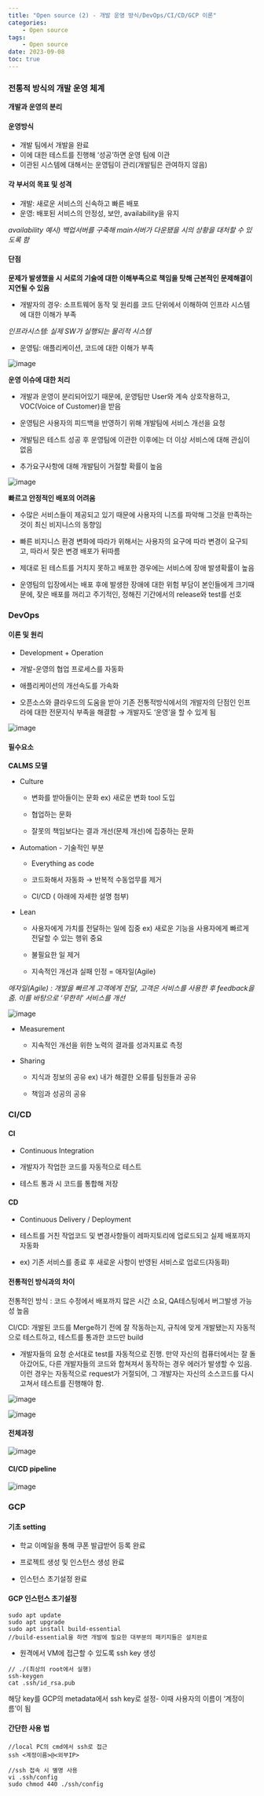 ```yaml
---
title: "Open source (2) - 개발 운영 방식/DevOps/CI/CD/GCP 이론" 
categories:
    - Open source
tags:
    - Open source
date: 2023-09-08
toc: true
---
```


### 전통적 방식의 개발 운영 체계

**개발과 운영의 분리**

#### 운영방식  
- 개발 팀에서 개발을 완료
- 이에 대한 테스트를 진행해 ‘성공’하면 운영 팀에 이관
- 이관된 시스템에 대해서는 운영팀이 관리(개발팀은 관여하지 않음)

#### 각 부서의 목표 및 성격

- 개발: 새로운 서비스의 신속하고 빠른 배포
- 운영: 배포된 서비스의 안정성, 보안, availability을 유지

_availability 예시) 백업서버를 구축해 main서버가 다운됐을 시의 상황을 대처할 수 있도록 함_


#### 단점

**문제가 발생했을 시 서로의 기술에 대한 이해부족으로 책임을 탓해 근본적인 문제해결이 지연될 수 있음**

- 개발자의 경우: 소프트웨어 동작 및 원리를 코드 단위에서 이해하여 인프라 시스템에 대한 이해가 부족

_인프라시스템: 실제 SW가 실행되는 물리적 시스템_ 

- 운영팀: 애플리케이션, 코드에 대한 이해가 부족

![image](https://github.com/dareunk/dareunk.github.io/assets/83913407/d6764ca1-f86d-4ba2-880a-c807f82a2a99)


**운영 이슈에 대한 처리**

- 개발과 운영이 분리되어있기 때문에, 운영팀만 User와 계속 상호작용하고, VOC(Voice of Customer)을 받음

- 운영팀은 사용자의 피드백을 반영하기 위해 개발팀에 서비스 개선을 요청

- 개발팀은 테스트 성공 후 운영팀에 이관한 이후에는 더 이상 서비스에 대해 관심이 없음

- 추가요구사항에 대해 개발팀이 거절할 확률이 높음

![image](https://github.com/dareunk/dareunk.github.io/assets/83913407/3e3ff57f-d7b1-48f1-b562-cc40f0166d82)

**빠르고 안정적인 배포의 어려움**

- 수많은 서비스들이 제공되고 있기 때문에 사용자의 니즈를 파악해 그것을 만족하는 것이 최신 비지니스의 동향임

- 빠른 비지니스 환경 변화에 따라가 위해서는 사용자의 요구에 따라 변경이 요구되고, 따라서 잦은 변경 배포가 뒤따름

- 제대로 된 테스트를 거치지 못하고 배포한 경우에는 서비스에 장애 발생확률이 높음

- 운영팀의 입장에서는 배포 후에 발생한 장애에 대한 위험 부담이 본인들에게 크기때문에, 잦은 배포를 꺼리고 주기적인, 정해진 기간에서의 release와 test를 선호


### DevOps

#### 이론 및 원리

- Development + Operation

- 개발-운영의 협업 프로세스를 자동화

- 애플리케이션의 개선속도를 가속화

- 오픈소스와 클라우드의 도움을 받아 기존 전통적방식에서의 개발자의 단점인 인프라에 대한 전문지식 부족을 해결함 → 개발자도 ‘운영’을 할 수 있게 됨

![image](https://github.com/dareunk/dareunk.github.io/assets/83913407/f8306cf7-e19d-47d5-8b16-ec54ceb5e6a9)

#### 필수요소

**CALMS 모델**

- Culture

    - 변화를 받아들이는 문화 ex) 새로운 변화 tool 도입

    - 협업하는 문화
    
    - 잘못의 책임보다는 결과 개선(문제 개선)에 집중하는 문화

- Automation - 기술적인 부분

    - Everything as code

    - 코드화해서 자동화 → 반복적 
    수동업무를 제거

    - CI/CD ( 아래에 자세한 설명 첨부)

- Lean
    
    - 사용자에게 가치를 전달하는 일에 집중 ex) 새로운 기능을 사용자에게 빠르게 전달할 수 있는 행위 중요

    - 불필요한 일 제거

    - 지속적인 개선과 실패 인정 = 애자일(Agile)

_애자일(Agile) : 개발을 빠르게 고객에게 전달, 고객은 서비스를 사용한 후 feedback을 줌. 이를 바탕으로 ‘무한히’ 서비스를 개선_

![image](https://github.com/dareunk/dareunk.github.io/assets/83913407/c19e05f0-1b0e-4f1f-9547-719f6ea84750)

- Measurement 

    - 지속적인 개선을 위한 노력의 결과를 성과지표로 측정

- Sharing

    - 지식과 정보의 공유 ex) 내가 해결한 오류를 팀원들과 공유

    - 책임과 성공의 공유


### CI/CD

#### CI

- Continuous Integration

- 개발자가 작업한 코드를 자동적으로 테스트

- 테스트 통과 시 코드를 통합해 저장


#### CD

- Continuous Delivery / Deployment

- 테스트를 거친 작업코드 및 변경사항들이 레파지토리에 업로드되고 실제 배포까지 자동화

- ex) 기존 서비스를 종료 후 새로운 사항이 반영된 서비스로 업로드(자동화)


#### 전통적인 방식과의 차이 

전통적인 방식 : 코드 수정에서 배포까지 많은 시간 소요, QA테스팅에서 버그발생 가능성 높음

CI/CD: 개발된 코드를 Merge하기 전에 잘 작동하는지, 규칙에 맞게 개발됐는지 자동적으로 테스트하고, 테스트를 통과한 코드만 build

- 개발자들의 요청 순서대로 test를 자동적으로 진행. 만약 자신의 컴퓨터에서는 잘 돌아갔어도, 다른 개발자들의 코드와 합쳐져서 동작하는 경우 에러가 발생할 수 있음. 이런 경우는 자동적으로 request가 거절되어, 그 개발자는 자신의 소스코드를 다시 고쳐서 테스트를 진행해야 함.

![image](https://github.com/dareunk/dareunk.github.io/assets/83913407/7ac1cbe1-eabe-4936-9fb1-faa492cf94dc)

![image](https://github.com/dareunk/dareunk.github.io/assets/83913407/2a00e75d-a36c-45c3-9168-51a66e7c6c62)

#### 전체과정

![image](https://github.com/dareunk/dareunk.github.io/assets/83913407/6a8be137-c7fe-4115-ae82-f3c62d405a07)

#### CI/CD pipeline 

![image](https://github.com/dareunk/dareunk.github.io/assets/83913407/e3b5b9ad-7c83-4cc3-9578-fe655c8b0ae5)


### GCP

#### 기초 setting

- 학교 이메일을 통해 쿠폰 발급받어 등록 완료

- 프로젝트 생성 및 인스턴스 생성 완료

- 인스턴스 초기설정 완료

#### GCP 인스턴스 초기설정 

```
sudo apt update
sudo apt upgrade
sudo apt install build-essential 
//build-essential을 하면 개발에 필요한 대부분의 패키지들은 설치완료
```
- 원격에서 VM에 접근할 수 있도록 ssh key 생성

```
// ./(최상의 root에서 실행)
ssh-keygen
cat .ssh/id_rsa.pub
```

해당 key를 GCP의 metadata에서 ssh key로 설정- 이때 사용자의 이름이 ‘계정이름’이 됨

#### 간단한 사용 법

```
//local PC의 cmd에서 ssh로 접근
ssh <계정이름>@<외부IP>

//ssh 접속 시 별명 사용
vi .ssh/config
sudo chmod 440 ./ssh/config
```
